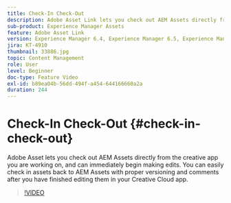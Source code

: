 ```yaml
---
title: Check-In Check-Out
description: Adobe Asset Link lets you check out AEM Assets directly from the creative app you are working on, and can immediately begin making edits. You can easily check in assets back to AEM Assets with proper versioning and comments after you have finished editing them in your Creative Cloud app.
sub-product: Experience Manager Assets
feature: Adobe Asset Link
version: Experience Manager 6.4, Experience Manager 6.5, Experience Manager as a Cloud Service
jira: KT-4910
thumbnail: 33886.jpg
topic: Content Management
role: User
level: Beginner
doc-type: Feature Video
exl-id: b89ea04b-56dd-494f-a454-644166660a2a
duration: 244
---
```

# Check-In Check-Out {#check-in-check-out}

Adobe Asset lets you check out AEM Assets directly from the creative app you are working on, and can immediately begin making edits. You can easily check in assets back to AEM Assets with proper versioning and comments after you have finished editing them in your Creative Cloud app.

>[!VIDEO](https://video.tv.adobe.com/v/33886?quality=12&learn=on)
